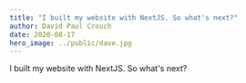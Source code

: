 ```yaml
---
title: "I built my website with NextJS. So what's next?"
author: David Paul Crouch
date: 2020-08-17
hero_image: ../public/dave.jpg
---
```

I built my website with NextJS. So what's next?